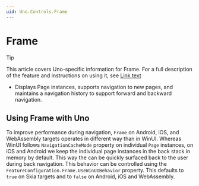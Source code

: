 ```yaml
---
uid: Uno.Controls.Frame
---
```


# Frame

> [!TIP]
> This article covers Uno-specific information for Frame. For a full description of the feature and instructions on using it, see [Link text](https://learn.microsoft.com/windows/windows-app-sdk/api/winrt/microsoft.ui.xaml.controls.frame?view=windows-app-sdk-1.5)

* Displays Page instances, supports navigation to new pages, and maintains a navigation history to support forward and backward navigation.

## Using Frame with Uno

To improve performance during navigation, `Frame` on Android, iOS, and WebAssembly targets operates in different way than in WinUI. Whereas WinUI follows `NavigationCacheMode` property on individual `Page` instances, on iOS and Android we keep the individual page instances in the back stack in memory by default. This way the can be quickly surfaced back to the user during back navigation. This behavior can be controlled using the `FeatureConfiguration.Frame.UseWinUIBehavior` property. This defaults to `true` on Skia targets and to `false` on Android, iOS and WebAssembly.
